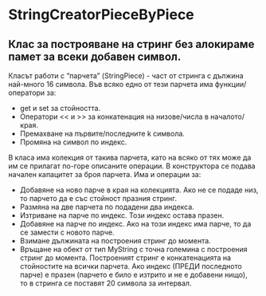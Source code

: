 # StringCreatorPieceByPiece


## Клас за построяване на стринг без алокираме памет за всеки добавен символ.


Класът работи с “парчета” (StringPiеce) - част от стринга с дължина най-много 16 символа.
Във всяко едно от тези парчета има функции/оператори за:
- get и set за стойността.
- Оператори << и >> за конкатенация на низове/числа в началото/края.
- Премахване на първите/последните k символа.
- Промяна на символ по индекс.

В класа има колекция от такива парчета, като на всяко от тях може да им се прилагат по-горе описаните операции. В конструктора се подава начален капацитет за броя парчета. Има и операции за:
- Добавяне на ново парче в края на колекцията. Ако не се подаде низ, то парчето да е със стойност празния стринг.
- Размяна на две парчета по подадени два индекса.
- Изтриване на парче по индекс. Този индекс остава празен.
- Добавяне на парче по индекс. Ако на този индекс има парче, то да се замести с новото парче.
- Взимане дължината на построения стринг до момента.
- Връщане на обект от тип MyString с точна големина с построения стринг до момента. Построеният стринг е 
конкатенацията на стойностите на всички парчета. Ако индекс (ПРЕДИ последното парче) е празен  (парчето е било е изтрито и не е добавени нищо),  
то в стринга се поставят 20 символа за интервал.
